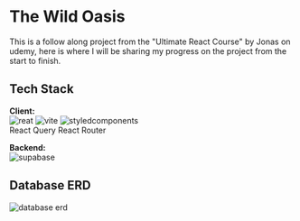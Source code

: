 
# The Wild Oasis

This is a follow along project from the "Ultimate React Course" by Jonas on udemy, here is where I will be sharing my progress on the project from the start to finish.




## Tech Stack

**Client:**\
![reat](https://skillicons.dev/icons?i=react)
![vite](https://skillicons.dev/icons?i=vite) 
![styledcomponents](https://skillicons.dev/icons?i=styledcomponents)\
React Query
React Router

**Backend:**\
![supabase](https://skillicons.dev/icons?i=supabase)

## Database ERD
![database erd](https://i.imgur.com/xAc1WWt.png) 
